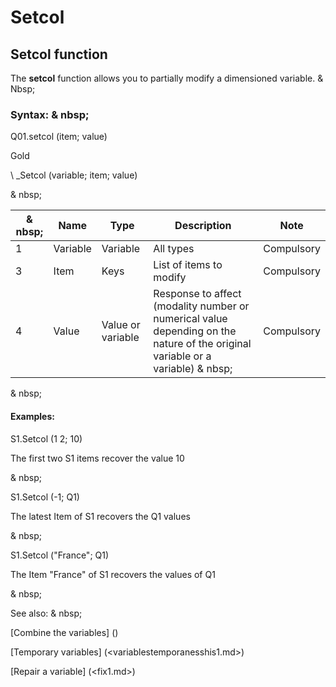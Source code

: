 # Setcol

## Setcol function

The **setcol** function allows you to partially modify a dimensioned variable. & Nbsp;

### Syntax: & nbsp;

Q01.setcol (item; value)

Gold

\ _Setcol (variable; item; value)

& nbsp;

|& nbsp;|**Name** |**Type** |**Description** |**Note** |
|--- |--- |--- |--- |--- |
|&#49;|Variable |Variable |All types |Compulsory |
|&#51;|Item |Keys |List of items to modify |Compulsory |
|&#52;|Value |Value or variable |Response to affect (modality number or numerical value depending on the nature of the original variable or a variable) & nbsp;|Compulsory |


& nbsp;

#### Examples:

S1.Setcol (1 2; 10)

The first two S1 items recover the value 10

& nbsp;

S1.Setcol (-1; Q1)

The latest Item of S1 recovers the Q1 values

& nbsp;

S1.Setcol ("France"; Q1)

The Item "France" of S1 recovers the values ​​of Q1

& nbsp;

See also: & nbsp;

[Combine the variables] (<combine thevariables1.md>)

[Temporary variables] (<variablestemporanesshis1.md>)

[Repair a variable] (<fix1.md>)